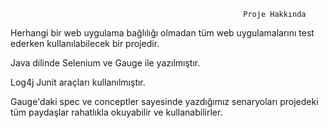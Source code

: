                                                         Proje Hakkında
                                                                
Herhangi bir web uygulama bağlılığı olmadan tüm web uygulamalarını test ederken kullanılabilecek bir projedir.


Java dilinde Selenium ve Gauge ile yazılmıştır.

Log4j Junit araçları kullanılmıştır.

Gauge'daki spec ve conceptler sayesinde yazdığımız senaryoları projedeki tüm paydaşlar rahatlıkla okuyabilir ve kullanabilirler.
